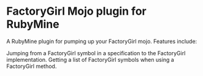 FactoryGirl Mojo plugin for RubyMine
========================

A RubyMine plugin for pumping up your FactoryGirl mojo.  Features include:

Jumping from a FactoryGirl symbol in a specification to the FactoryGirl implementation.
Getting a list of FactoryGirl symbols when using a FactoryGirl method.
